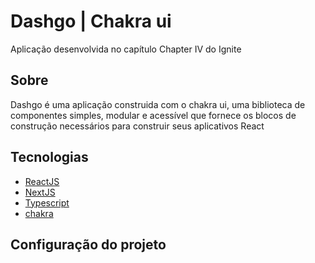 
# Dashgo | Chakra ui

<p>
    Aplicação desenvolvida no capítulo Chapter IV do Ignite
</p>

## Sobre

<p>Dashgo é uma aplicação construida com o chakra ui, uma biblioteca de componentes simples, 
modular e acessível que fornece os blocos de construção necessários para construir
seus aplicativos React </p>

## Tecnologias
- [ReactJS](https://reactjs.org/)
- [NextJS](https://nextjs.org/)
- [Typescript](https://www.typescriptlang.org/)
- [chakra](https://chakra-ui.com/)

## Configuração do projeto
```
